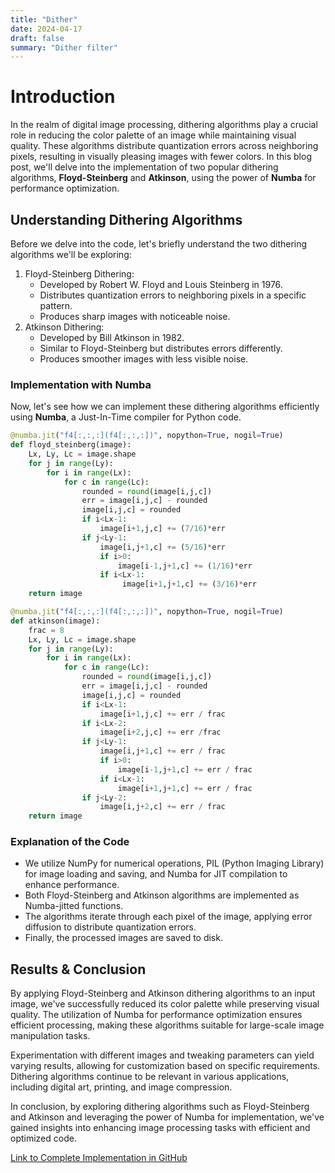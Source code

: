 ```yaml
---
title: "Dither"
date: 2024-04-17
draft: false
summary: "Dither filter"
---
```


# Introduction

In the realm of digital image processing, dithering algorithms play a crucial role in reducing the color palette of an image while maintaining visual quality. These algorithms distribute quantization errors across neighboring pixels, resulting in visually pleasing images with fewer colors. In this blog post, we'll delve into the implementation of two popular dithering algorithms, **Floyd-Steinberg** and **Atkinson**, using the power of **Numba** for performance optimization.

## Understanding Dithering Algorithms

Before we delve into the code, let's briefly understand the two dithering algorithms we'll be exploring:

1. Floyd-Steinberg Dithering:
    - Developed by Robert W. Floyd and Louis Steinberg in 1976.
    - Distributes quantization errors to neighboring pixels in a specific pattern.
    - Produces sharp images with noticeable noise.
2. Atkinson Dithering:
    - Developed by Bill Atkinson in 1982.
    - Similar to Floyd-Steinberg but distributes errors differently.
    - Produces smoother images with less visible noise.

### Implementation with Numba

Now, let's see how we can implement these dithering algorithms efficiently using **Numba**, a Just-In-Time compiler for Python code.

```Python
@numba.jit("f4[:,:,:](f4[:,:,:])", nopython=True, nogil=True)
def floyd_steinberg(image):
    Lx, Ly, Lc = image.shape
    for j in range(Ly):
        for i in range(Lx):
            for c in range(Lc):
                rounded = round(image[i,j,c])
                err = image[i,j,c] - rounded
                image[i,j,c] = rounded
                if i<Lx-1:
                    image[i+1,j,c] += (7/16)*err
                if j<Ly-1:
                    image[i,j+1,c] += (5/16)*err
                    if i>0:
                        image[i-1,j+1,c] += (1/16)*err
                    if i<Lx-1:
                         image[i+1,j+1,c] += (3/16)*err
    return image

@numba.jit("f4[:,:,:](f4[:,:,:])", nopython=True, nogil=True)
def atkinson(image):
    frac = 8
    Lx, Ly, Lc = image.shape
    for j in range(Ly):
        for i in range(Lx):
            for c in range(Lc):
                rounded = round(image[i,j,c])
                err = image[i,j,c] - rounded
                image[i,j,c] = rounded
                if i<Lx-1:
                    image[i+1,j,c] += err / frac
                if i<Lx-2:
                    image[i+2,j,c] += err /frac
                if j<Ly-1:
                    image[i,j+1,c] += err / frac
                    if i>0:
                        image[i-1,j+1,c] += err / frac
                    if i<Lx-1:
                        image[i+1,j+1,c] += err / frac
                if j<Ly-2:
                    image[i,j+2,c] += err / frac
    return image
```

### Explanation of the Code

- We utilize NumPy for numerical operations, PIL (Python Imaging Library) for image loading and saving, and Numba for JIT compilation to enhance performance.
- Both Floyd-Steinberg and Atkinson algorithms are implemented as Numba-jitted functions.
- The algorithms iterate through each pixel of the image, applying error diffusion to distribute quantization errors.
- Finally, the processed images are saved to disk.

## Results & Conclusion

By applying Floyd-Steinberg and Atkinson dithering algorithms to an input image, we've successfully reduced its color palette while preserving visual quality.
The utilization of Numba for performance optimization ensures efficient processing, making these algorithms suitable for large-scale image manipulation tasks.

Experimentation with different images and tweaking parameters can yield varying results, allowing for customization based on specific requirements. Dithering algorithms continue to be relevant in various applications, including digital art, printing, and image compression.

In conclusion, by exploring dithering algorithms such as Floyd-Steinberg and Atkinson and leveraging the power of Numba for implementation, we've gained insights into enhancing image processing tasks with efficient and optimized code.

[Link to Complete Implementation in GitHub](https://github.com/AestheticVoyager/dither-filter/tree/main)
